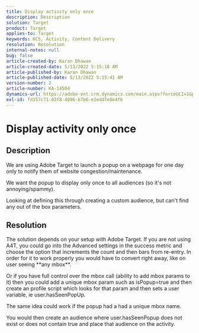 ```yaml
---
title: Display activity only once
description: Description
solution: Target
product: Target
applies-to: Target
keywords: KCS, Activity, Content Delivery
resolution: Resolution
internal-notes: null
bug: false
article-created-by: Karan Dhawan
article-created-date: 5/13/2022 5:15:18 AM
article-published-by: Karan Dhawan
article-published-date: 5/13/2022 5:15:41 AM
version-number: 2
article-number: KA-14504
dynamics-url: https://adobe-ent.crm.dynamics.com/main.aspx?forceUCI=1&pagetype=entityrecord&etn=knowledgearticle&id=fd0b51ad-7bd2-ec11-a7b5-00224809c101
exl-id: fd157c71-03f8-4096-b7b6-e2eddfe8e4fb
---
```

# Display activity only once

## Description


We are using Adobe Target to launch a popup on a webpage for one day only to notify them of website congestion/maintenance.

We want the popup to display only once to all audiences (so it's not annoying/spammy).



Looking at defining this through creating a custom audience, but can't find any out of the box parameters.


## Resolution


The solution depends on your setup with Adobe Target. If you are not using A4T, you could go into the Advanced settings in the success metric and choose the option that increments the count and then bars from re-entry. In order for it to work properly you would have to convert right away, like on user seeing \*\*any mbox\*\*.

Or if you have full control over the mbox call (ability to add mbox params to it) then you could add a unique mbox param such as isPopup=true and then create an profile script which looks for that param and then sets a user variable, ie user.hasSeenPopUp.





The same idea could work if the popup had a had a unique mbox name.

You would then create an audience where user.hasSeenPopup does not exist or does not contain true and place that audience on the activity.
